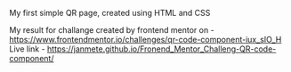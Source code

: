 My first simple QR page, created using HTML and CSS

My result for challange created by frontend mentor on - https://www.frontendmentor.io/challenges/qr-code-component-iux_sIO_H
Live link - https://janmete.github.io/Fronend_Mentor_Challeng-QR-code-component/

